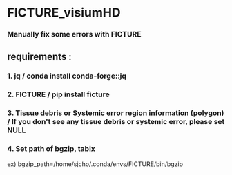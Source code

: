# FICTURE_visiumHD
### Manually fix some errors with FICTURE

## requirements : 
### 1. jq / conda install conda-forge::jq
### 2. FICTURE / pip install ficture
### 3. Tissue debris or Systemic error region information (polygon) / If you don't see any tissue debris or systemic error, please set NULL
### 4. Set path of bgzip, tabix
ex) bgzip_path=/home/sjcho/.conda/envs/FICTURE/bin/bgzip
